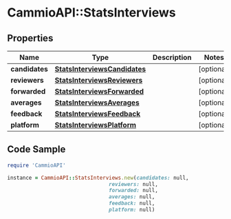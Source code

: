 # CammioAPI::StatsInterviews

## Properties

Name | Type | Description | Notes
------------ | ------------- | ------------- | -------------
**candidates** | [**StatsInterviewsCandidates**](StatsInterviewsCandidates.md) |  | [optional] 
**reviewers** | [**StatsInterviewsReviewers**](StatsInterviewsReviewers.md) |  | [optional] 
**forwarded** | [**StatsInterviewsForwarded**](StatsInterviewsForwarded.md) |  | [optional] 
**averages** | [**StatsInterviewsAverages**](StatsInterviewsAverages.md) |  | [optional] 
**feedback** | [**StatsInterviewsFeedback**](StatsInterviewsFeedback.md) |  | [optional] 
**platform** | [**StatsInterviewsPlatform**](StatsInterviewsPlatform.md) |  | [optional] 

## Code Sample

```ruby
require 'CammioAPI'

instance = CammioAPI::StatsInterviews.new(candidates: null,
                                 reviewers: null,
                                 forwarded: null,
                                 averages: null,
                                 feedback: null,
                                 platform: null)
```


